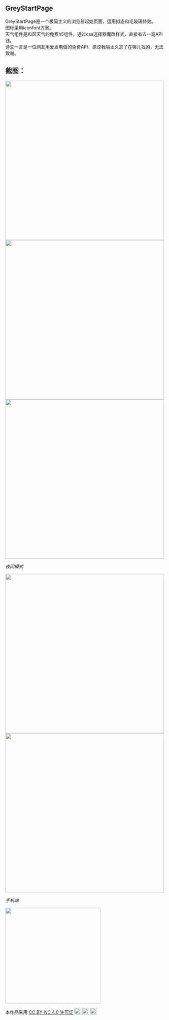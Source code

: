 <h2>GreyStartPage</h2>
<p>
  GreyStartPage是一个极简主义的浏览器起始页面，运用拟态和毛玻璃特效。<br>
  图标采用iconfont方案。<br>
  天气组件是和风天气的免费h5组件，通过css选择器魔改样式，直接省去一笔API钱。<br>
  诗文一言是一位网友用爱发电做的免费API，原谅我隔太久忘了在哪儿找的，无法致谢。<br>
</p>
<h2>截图：</h2>

<img src="https://github.com/Dongnax/GreyStartPage/assets/163965154/207e63c2-8274-4574-b400-e4e442c52b60" width="500px">
<img src="https://github.com/Dongnax/GreyStartPage/assets/163965154/179f4058-fbcf-484f-89d6-a9e1fb17a79b" width="500px">
<img src="https://github.com/Dongnax/GreyStartPage/assets/163965154/abced5b9-559c-4349-98af-9735516703a9" width="500px">
<br>
<p><i>夜间模式</i></p>
<img src="https://github.com/Dongnax/GreyStartPage/assets/163965154/80ba3002-0d0d-41bb-812b-d7e4b6b9c93c" width="500px">
<img src="https://github.com/Dongnax/GreyStartPage/assets/163965154/74d614b6-3eae-4c27-858b-5fcafaadaa26" width="500px">
<br>
<p><i>手机端</i></p>
<img src="https://github.com/Dongnax/GreyStartPage/assets/163965154/750f1ffd-5204-4ac7-b11c-5112abaed2d0" width="300px">

<br>
<p xmlns:cc="http://creativecommons.org/ns#" >本作品采用 <a href="http://creativecommons.org/licenses/by-nc/4.0/?ref=chooser-v1" target="_blank" rel="license noopener noreferrer" style="display:inline-block;">CC BY-NC 4.0 许可证<img style="height:22px!important;margin-left:3px;vertical-align:text-bottom;" src="https://mirrors.creativecommons.org/presskit/icons/cc.svg?ref=chooser-v1"><img style="height:22px!important;margin-left:3px;vertical-align:text-bottom;" src="https://mirrors.creativecommons.org/presskit/icons/by.svg?ref=chooser-v1"><img style="height:22px!important;margin-left:3px;vertical-align:text-bottom;" src="https://mirrors.creativecommons.org/presskit/icons/nc.svg?ref=chooser-v1"></a></p>
